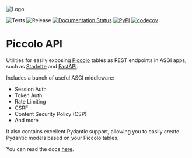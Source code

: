 ![Logo](https://github.com/piccolo-orm/piccolo_api/raw/master/docs/logo_hero.png "Piccolo API Logo")

![Tests](https://github.com/piccolo-orm/piccolo_api/actions/workflows/tests.yaml/badge.svg)
![Release](https://github.com/piccolo-orm/piccolo_api/actions/workflows/release.yaml/badge.svg)
[![Documentation Status](https://readthedocs.org/projects/piccolo-api/badge/?version=latest)](https://piccolo-api.readthedocs.io/en/latest/?badge=latest)
[![PyPI](https://img.shields.io/pypi/v/piccolo-api?color=%2334D058&label=pypi)](https://pypi.org/project/piccolo-api/)
[![codecov](https://codecov.io/gh/piccolo-orm/piccolo_api/branch/master/graph/badge.svg?token=JJ5326P7FT)](https://codecov.io/gh/piccolo-orm/piccolo_api)

# Piccolo API

Utilities for easily exposing [Piccolo](https://piccolo-orm.readthedocs.io/en/latest/) tables as REST endpoints in ASGI apps, such as [Starlette](https://starlette.io) and [FastAPI](https://fastapi.tiangolo.com/).

Includes a bunch of useful ASGI middleware:

- Session Auth
- Token Auth
- Rate Limiting
- CSRF
- Content Security Policy (CSP)
- And more

It also contains excellent Pydantic support, allowing you to easily create Pydantic models based on your Piccolo tables.

You can read the docs [here](https://piccolo-api.readthedocs.io/en/latest/).
